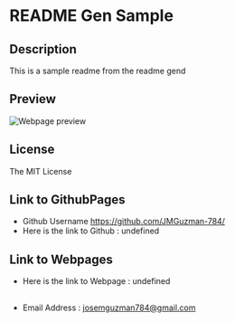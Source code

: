 # README Gen Sample
## Description
This is a sample readme from the readme gend
    
## Preview
![Webpage preview]()
    
## License
The MIT License

## Link to GithubPages
* Github Username https://github.com/JMGuzman-784/
* Here is the link to Github : undefined

## Link to Webpages
* Here is the link to Webpage : undefined

##
* Email Address : <a href="mailto: josemguzman784@gmail.com"> josemguzman784@gmail.com</a>

